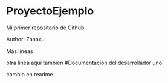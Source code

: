 # ProyectoEjemplo
Mi primer repositorio de Github

Author: Zanaxu

Más líneas

otra línea
aquí también
#Documentación del desarrollador uno


cambio en readme
